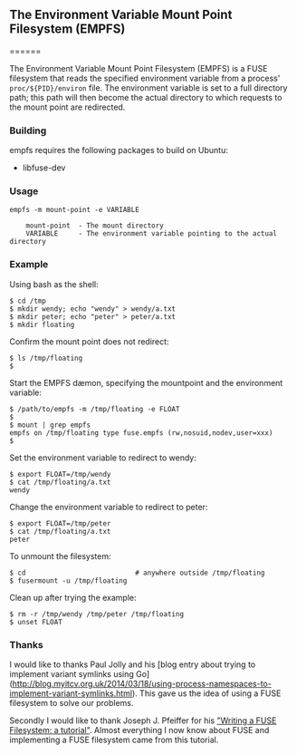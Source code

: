 ## The Environment Variable Mount Point Filesystem (EMPFS)
======

The Environment Variable Mount Point Filesystem (EMPFS) is a FUSE filesystem
that reads the specified environment variable from a process'
`proc/${PID}/environ` file.  The environment variable is set to a full
directory path; this path will then become the actual directory to which
requests to the mount point are redirected.

### Building
empfs requires the following packages to build on Ubuntu:
* libfuse-dev

### Usage
```
empfs -m mount-point -e VARIABLE
   
    mount-point  - The mount directory
    VARIABLE     - The environment variable pointing to the actual directory
```

### Example

Using bash as the shell:
<br>

```
$ cd /tmp
$ mkdir wendy; echo "wendy" > wendy/a.txt
$ mkdir peter; echo "peter" > peter/a.txt
$ mkdir floating
```

Confirm the mount point does not redirect:
```
$ ls /tmp/floating
$
```

Start the EMPFS dæmon, specifying the mountpoint and the environment variable:
```
$ /path/to/empfs -m /tmp/floating -e FLOAT
$
$ mount | grep empfs
empfs on /tmp/floating type fuse.empfs (rw,nosuid,nodev,user=xxx)
$ 
```

Set the environment variable to redirect to wendy:
```
$ export FLOAT=/tmp/wendy
$ cat /tmp/floating/a.txt
wendy
```

Change the environment variable to redirect to peter:
```
$ export FLOAT=/tmp/peter
$ cat /tmp/floating/a.txt
peter
```

To unmount the filesystem:
```
$ cd                           # anywhere outside /tmp/floating
$ fusermount -u /tmp/floating
```

Clean up after trying the example:
```
$ rm -r /tmp/wendy /tmp/peter /tmp/floating
$ unset FLOAT
```


### Thanks

I would like to thanks Paul Jolly and his [blog entry about trying to implement
variant symlinks using Go]
(http://blog.myitcv.org.uk/2014/03/18/using-process-namespaces-to-implement-variant-symlinks.html).
This gave us the idea of using a FUSE filesystem to solve our problems.

Secondly I would like to thank Joseph J. Pfeiffer for his ["Writing a FUSE
Filesystem: a tutorial"](http://www.cs.nmsu.edu/~pfeiffer/fuse-tutorial/).
Almost everything I now know about FUSE and implementing a FUSE filesystem came
from this tutorial.

